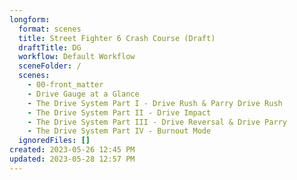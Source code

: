```yaml
---
longform:
  format: scenes
  title: Street Fighter 6 Crash Course (Draft)
  draftTitle: DG
  workflow: Default Workflow
  sceneFolder: /
  scenes:
    - 00-front_matter
    - Drive Gauge at a Glance
    - The Drive System Part I - Drive Rush & Parry Drive Rush
    - The Drive System Part II - Drive Impact
    - The Drive System Part III - Drive Reversal & Drive Parry
    - The Drive System Part IV - Burnout Mode
  ignoredFiles: []
created: 2023-05-26 12:45 PM
updated: 2023-05-28 12:57 PM
---
```

